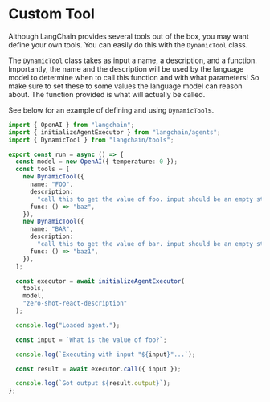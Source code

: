 # Custom Tool

Although LangChain provides several tools out of the box, you may want define your own tools. You can easily do this with the `DynamicTool` class.

The `DynamicTool` class takes as input a name, a description, and a function. Importantly, the name and the description will be used by the language model to determine when to call this function and with what parameters! So make sure to set these to some values the language model can reason about. The function provided is what will actually be called.

See below for an example of defining and using `DynamicTool`s.

```typescript
import { OpenAI } from "langchain";
import { initializeAgentExecutor } from "langchain/agents";
import { DynamicTool } from "langchain/tools";

export const run = async () => {
  const model = new OpenAI({ temperature: 0 });
  const tools = [
    new DynamicTool({
      name: "FOO",
      description:
        "call this to get the value of foo. input should be an empty string.",
      func: () => "baz",
    }),
    new DynamicTool({
      name: "BAR",
      description:
        "call this to get the value of bar. input should be an empty string.",
      func: () => "baz1",
    }),
  ];

  const executor = await initializeAgentExecutor(
    tools,
    model,
    "zero-shot-react-description"
  );

  console.log("Loaded agent.");

  const input = `What is the value of foo?`;

  console.log(`Executing with input "${input}"...`);

  const result = await executor.call({ input });

  console.log(`Got output ${result.output}`);
};
```